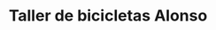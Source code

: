 ---
title: "Taller de bicicletas Alonso"
url: /valladolid/taller-de-bicicletas-alonso/
shop: Fahrrad
---